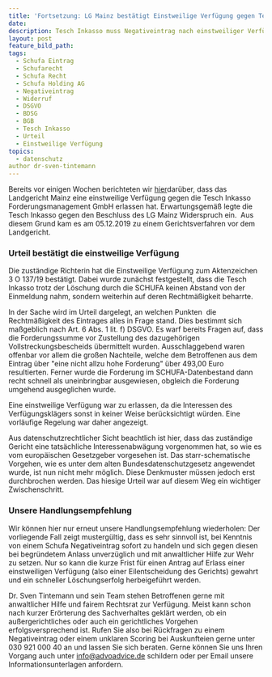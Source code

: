 ```yaml
---
title: 'Fortsetzung: LG Mainz bestätigt Einstweilige Verfügung gegen Tesch Inkasso'
date:
description: Tesch Inkasso muss Negativeintrag nach einstweiliger Verfügung widerrufen
layout: post
feature_bild_path:
tags:
  - Schufa Eintrag
  - Schufarecht
  - Schufa Recht
  - Schufa Holding AG
  - Negativeintrag
  - Widerruf
  - DSGVO
  - BDSG
  - BGB
  - Tesch Inkasso
  - Urteil
  - Einstweilige Verfügung
topics:
  - datenschutz
author dr-sven-tintemann
---
```


Bereits vor einigen Wochen berichteten wir [hier](https://advoadvice.de/blog/lg-mainz-erl%C3%A4sst-einstweilige-verf%C3%BCgung-gegen-tesch-inkasso/)dar&uuml;ber, dass das Landgericht Mainz eine einstweilige Verf&uuml;gung gegen die Tesch Inkasso Forderungsmanagement GmbH erlassen hat. Erwartungsgem&auml;&szlig; legte die Tesch Inkasso gegen den Beschluss des LG Mainz Widerspruch ein. &nbsp;Aus diesem Grund kam es am 05.12.2019 zu einem Gerichtsverfahren vor dem Landgericht.

### Urteil best&auml;tigt die einstweilige Verf&uuml;gung

Die zust&auml;ndige Richterin hat die Einstweilige Verf&uuml;gung zum Aktenzeichen 3 O 137/19 best&auml;tigt. Dabei wurde zun&auml;chst festgestellt, dass die Tesch Inkasso trotz der Löschung durch die SCHUFA keinen Abstand von der Einmeldung nahm, sondern weiterhin auf deren Rechtm&auml;&szlig;igkeit beharrte.

In der Sache wird im Urteil dargelegt, an welchen Punkten&nbsp; die Rechtm&auml;&szlig;igkeit des Eintrages alles in Frage stand. Dies bestimmt sich ma&szlig;geblich nach Art. 6 Abs. 1 lit. f) DSGVO. Es warf bereits Fragen auf, dass die Forderungssumme vor Zustellung des dazugehörigen Vollstreckungsbescheids &uuml;bermittelt wurden. Ausschlaggebend waren offenbar vor allem die gro&szlig;en Nachteile, welche dem Betroffenen aus dem Eintrag &uuml;ber "eine nicht allzu hohe Forderung" &uuml;ber 493,00 Euro resultierten. Ferner wurde die Forderung im SCHUFA-Datenbestand dann recht schnell als uneinbringbar ausgewiesen, obgleich die Forderung umgehend ausgeglichen wurde.

Eine einstweilige Verf&uuml;gung war zu erlassen, da die Interessen des Verf&uuml;gungskl&auml;gers sonst in keiner Weise ber&uuml;cksichtigt w&uuml;rden. Eine vorl&auml;ufige Regelung war daher angezeigt.

Aus datenschutzrechtlicher Sicht beachtlich ist hier, dass das zust&auml;ndige Gericht eine tats&auml;chliche Interessenabw&auml;gung vorgenommen hat, so wie es vom europ&auml;ischen Gesetzgeber vorgesehen ist. Das starr-schematische Vorgehen, wie es unter dem alten Bundesdatenschutzgesetz angewendet wurde, ist nun nicht mehr möglich. Diese Denkmuster m&uuml;ssen jedoch erst durchbrochen werden. Das hiesige Urteil war auf diesem Weg ein wichtiger Zwischenschritt.&nbsp;

### Unsere Handlungsempfehlung

Wir können hier nur erneut unsere Handlungsempfehlung wiederholen: Der vorliegende Fall zeigt musterg&uuml;ltig, dass es sehr sinnvoll ist, bei Kenntnis von einem Schufa Negativeintrag sofort zu handeln und sich gegen diesen bei begr&uuml;ndetem Anlass unverz&uuml;glich und mit anwaltlicher Hilfe zur Wehr zu setzen. Nur so kann die kurze Frist f&uuml;r einen Antrag auf Erlass einer einstweiligen Verf&uuml;gung (also einer Eilentscheidung des Gerichts) gewahrt und ein schneller Löschungserfolg herbeigef&uuml;hrt werden.&nbsp;

Dr. Sven Tintemann und sein Team stehen Betroffenen gerne mit anwaltlicher Hilfe und fairem Rechtsrat zur Verf&uuml;gung. Meist kann schon nach kurzer Erörterung des Sachverhaltes gekl&auml;rt werden, ob ein au&szlig;ergerichtliches oder auch ein gerichtliches Vorgehen erfolgsversprechend ist. Rufen Sie also bei R&uuml;ckfragen zu einem Negativeintrag oder einem unklaren Scoring bei Auskunfteien gerne unter 030 921 000 40 an und lassen Sie sich beraten. Gerne können Sie uns Ihren Vorgang auch unter info@advoadvice.de schildern oder per Email unsere Informationsunterlagen anfordern.&nbsp;